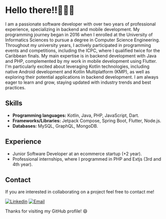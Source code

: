 # Hello there‼👋👨‍💻

I am a passionate software developer with over two years of professional experience, specializing in backend and mobile development. My programming journey began in 2016 when I enrolled at the University of Informatics Sciences to pursue a degree in Computer Science Engineering. Throughout my university years, I actively participated in programming events and competitions, including the ICPC, where I qualified twice for the Caribbean finals.
My main expertise is in backend development with Java and PHP, complemented by my work in mobile development using Flutter. I'm particularly excited about leveraging Kotlin technologies, including native Android development and Kotlin Multiplatform (KMP), as well as exploring their potential applications in backend development. I am always eager to learn and grow, staying updated with industry trends and best practices.

## Skills

- **Programming languages:** Kotlin, Java, PHP, JavaScript, Dart.
- **Frameworks/Libraries:** Jetpack Compose, Spring Boot, Flutter, Node.js.
- **Databases:** MySQL, GraphQL, MongoDB.
  
## Experience

- Junior Software Developer at an ecommerce startup (+2 year).
- Professional internships, where I programmed in PHP and Extjs (3rd and 4th year).

## Contact

If you are interested in collaborating on a project feel free to contact me!

[![Linkedin](https://img.shields.io/badge/-LinkedIn-blue?style=flat-square&logo=Linkedin&logoColor=white&link=https://www.linkedin.com/in/fabian-ortiz-maestre/)](https://www.linkedin.com/in/fabian-ortiz-maestre/)
[![Email](https://img.shields.io/badge/-Email-red?style=flat-square&logo=gmail&logoColor=white&link=mailto:fmaestre98@gmail.com)](mailto:fmaestre98@gmail.com)

Thanks for visiting my GitHub profile! 😄

